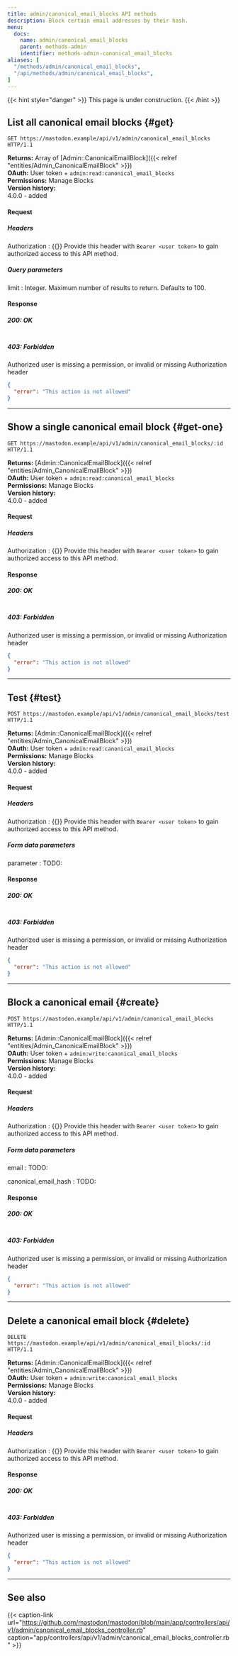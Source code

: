 ```yaml
---
title: admin/canonical_email_blocks API methods
description: Block certain email addresses by their hash.
menu:
  docs:
    name: admin/canonical_email_blocks
    parent: methods-admin
    identifier: methods-admin-canonical_email_blocks
aliases: [
  "/methods/admin/canonical_email_blocks",
  "/api/methods/admin/canonical_email_blocks",
]
---
```


<style>
#TableOfContents ul ul ul {display: none}
</style>

{{< hint style="danger" >}}
This page is under construction.
{{< /hint >}}

## List all canonical email blocks {#get}

```http
GET https://mastodon.example/api/v1/admin/canonical_email_blocks HTTP/1.1
```

**Returns:** Array of [Admin::CanonicalEmailBlock]({{< relref "entities/Admin_CanonicalEmailBlock" >}})\
**OAuth:** User token + `admin:read:canonical_email_blocks`\
**Permissions:** Manage Blocks\
**Version history:**\
4.0.0 - added

#### Request

##### Headers

Authorization
: {{<required>}} Provide this header with `Bearer <user token>` to gain authorized access to this API method.

##### Query parameters

limit
: Integer. Maximum number of results to return. Defaults to 100.

#### Response
##### 200: OK

<!-- TODO: -->

```json
```

##### 403: Forbidden

Authorized user is missing a permission, or invalid or missing Authorization header

```json
{
  "error": "This action is not allowed"
}
```

---

## Show a single canonical email block {#get-one}

```http
GET https://mastodon.example/api/v1/admin/canonical_email_blocks/:id HTTP/1.1
```

**Returns:** [Admin::CanonicalEmailBlock]({{< relref "entities/Admin_CanonicalEmailBlock" >}})\
**OAuth:** User token + `admin:read:canonical_email_blocks`\
**Permissions:** Manage Blocks\
**Version history:**\
4.0.0 - added

#### Request

##### Headers

Authorization
: {{<required>}} Provide this header with `Bearer <user token>` to gain authorized access to this API method.

#### Response
##### 200: OK

<!-- TODO: -->

```json
```

##### 403: Forbidden

Authorized user is missing a permission, or invalid or missing Authorization header

```json
{
  "error": "This action is not allowed"
}
```

---

## Test {#test}

```http
POST https://mastodon.example/api/v1/admin/canonical_email_blocks/test HTTP/1.1
```

**Returns:** [Admin::CanonicalEmailBlock]({{< relref "entities/Admin_CanonicalEmailBlock" >}})\
**OAuth:** User token + `admin:read:canonical_email_blocks`\
**Permissions:** Manage Blocks\
**Version history:**\
4.0.0 - added

#### Request

##### Headers

Authorization
: {{<required>}} Provide this header with `Bearer <user token>` to gain authorized access to this API method.

##### Form data parameters

parameter
: TODO:

#### Response
##### 200: OK

<!-- TODO: -->

```json
```

##### 403: Forbidden

Authorized user is missing a permission, or invalid or missing Authorization header

```json
{
  "error": "This action is not allowed"
}
```

---

## Block a canonical email {#create}

```http
POST https://mastodon.example/api/v1/admin/canonical_email_blocks HTTP/1.1
```

**Returns:** [Admin::CanonicalEmailBlock]({{< relref "entities/Admin_CanonicalEmailBlock" >}})\
**OAuth:** User token + `admin:write:canonical_email_blocks`\
**Permissions:** Manage Blocks\
**Version history:**\
4.0.0 - added

#### Request

##### Headers

Authorization
: {{<required>}} Provide this header with `Bearer <user token>` to gain authorized access to this API method.

##### Form data parameters

email
: TODO:

canonical_email_hash
: TODO:

#### Response
##### 200: OK

<!-- TODO: -->

```json
```

##### 403: Forbidden

Authorized user is missing a permission, or invalid or missing Authorization header

```json
{
  "error": "This action is not allowed"
}
```

---

## Delete a canonical email block {#delete}

```http
DELETE https://mastodon.example/api/v1/admin/canonical_email_blocks/:id HTTP/1.1
```

**Returns:** [Admin::CanonicalEmailBlock]({{< relref "entities/Admin_CanonicalEmailBlock" >}})\
**OAuth:** User token + `admin:write:canonical_email_blocks`\
**Permissions:** Manage Blocks\
**Version history:**\
4.0.0 - added

#### Request

##### Headers

Authorization
: {{<required>}} Provide this header with `Bearer <user token>` to gain authorized access to this API method.

#### Response
##### 200: OK

<!-- TODO: -->

```json
```

##### 403: Forbidden

Authorized user is missing a permission, or invalid or missing Authorization header

```json
{
  "error": "This action is not allowed"
}
```

---

## See also

{{< caption-link url="https://github.com/mastodon/mastodon/blob/main/app/controllers/api/v1/admin/canonical_email_blocks_controller.rb" caption="app/controllers/api/v1/admin/canonical_email_blocks_controller.rb" >}}